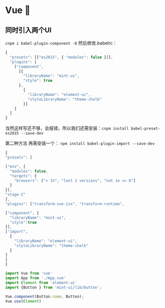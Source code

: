 # Vue 👊

## 同时引入两个UI
`cnpm i babel-plugin-component -D`
然后修改.babelrc：
```js
{
  "presets": [["es2015", { "modules": false }]],
  "plugins": [
    ["component",
      [{
        "libraryName": "mint-ui",
        "style": true
      },
        {
          "libraryName": "element-ui",
          "styleLibraryName": "theme-chalk"
        }]
    ]
  ]
}
```
当然这样写还不够，会报错，所以我们还需安装：`cnpm install babel-preset-es2015 --save-dev`

第二种方法
再需安装一个： `npm install babel-plugin-import --save-dev`

```js
{
"presets": [

["env", {
  "modules": false,
  "targets": {
    "browsers": ["> 1%", "last 2 versions", "not ie <= 8"]
  }
}],
"stage-2"
],
"plugins": ["transform-vue-jsx", "transform-runtime",

["component", {
  "libraryName": "mint-ui",
  "style":true
}],
["import",
  {
    "libraryName": "element-ui",
    "styleLibraryName": "theme-chalk"
  }
]
]
}
```

```js
import Vue from 'vue'
import App from './App.vue'
import Element from 'element-ui'
import {Button } from 'mint-ui/lib/button';

Vue.component(Button.name, Button);
Vue.use(Element)
``` 